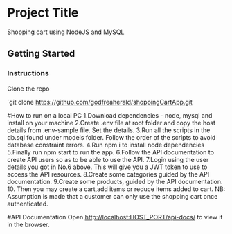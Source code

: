 # Project Title
Shopping cart using NodeJS and MySQL

## Getting Started
### Instructions
Clone the repo

`git clone https://github.com/godfreaherald/shoppingCartApp.git

#How to run on a local PC
 1.Download dependencies - node, mysql and install on your machine
 2.Create .env file  at root folder and copy the  host details from .env-sample file. Set the details.
 3.Run all the scripts in the db.sql found under models folder. Follow the order of the scripts to avoid database constraint errors.
 4.Run npm i to install node dependencies
 5.Finally run npm start to run the app.
 6.Follow the API documentation to create API users so as to be able to use the API.
 7.Login using the user details you got in No.6 above. This will give you a JWT token to use to access the API resources.
 8.Create some categories guided by the API documentation.
 9.Create some products, guided by the API documentation.
 10. Then you may create a cart,add items or reduce items added to cart.
 NB: Assumption is made that a customer can only use the shopping cart once authenticated.


#API Documentation
Open [http://localhost:HOST_PORT/api-docs/](http://localhost:HOST_PORT/api-docs/) to view it in the browser.
